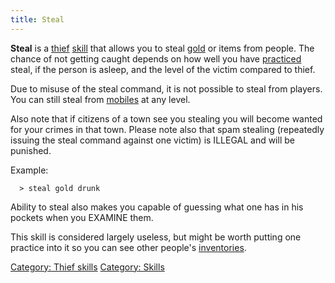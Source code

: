 ```yaml
---
title: Steal
---
```


**Steal** is a [thief](thief "wikilink") [skill](skill "wikilink") that
allows you to steal [gold](gold "wikilink") or items from people. The
chance of not getting caught depends on how well you have
[practiced](practice "wikilink") steal, if the person is asleep, and the
level of the victim compared to thief.

Due to misuse of the steal command, it is not possible to steal from
players. You can still steal from [mobiles](mobile "wikilink") at any
level.

Also note that if citizens of a town see you stealing you will become
wanted for your crimes in that town. Please note also that spam stealing
(repeatedly issuing the steal command against one victim) is ILLEGAL and
will be punished.

Example:

`  > steal gold drunk`

Ability to steal also makes you capable of guessing what one has in his
pockets when you EXAMINE them.

This skill is considered largely useless, but might be worth putting one
practice into it so you can see other people's
[inventories](inventory "wikilink").

[Category: Thief skills](Category:_Thief_skills "wikilink") [Category:
Skills](Category:_Skills "wikilink")